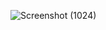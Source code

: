 ![Screenshot (1024)](https://github.com/user-attachments/assets/05ccaf72-7831-44ac-8c6b-01fa29ec560d)
